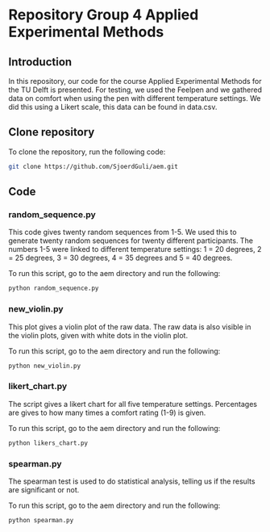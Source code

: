 # Repository Group 4 Applied Experimental Methods

## Introduction
In this repository, our code for the course Applied Experimental Methods for the TU Delft is presented. For testing, we used the Feelpen and we gathered data on comfort when using the pen with different temperature settings. We did this using a Likert scale, this data can be found in data.csv.

## Clone repository
To clone the repository, run the following code:
```sh
git clone https://github.com/SjoerdGuli/aem.git
```

## Code
### random_sequence.py
This code gives twenty random sequences from 1-5. We used this to generate twenty random sequences for twenty different participants. The numbers 1-5 were linked to different temperature settings: 1 = 20 degrees, 2 = 25 degrees, 3 = 30 degrees, 4 = 35 degrees and 5 = 40 degrees.

To run this script, go to the aem directory and run the following:

```sh
python random_sequence.py
```

### new_violin.py
This plot gives a violin plot of the raw data. The raw data is also visible in the violin plots, given with white dots in the violin plot.

To run this script, go to the aem directory and run the following:

```sh
python new_violin.py
```

### likert_chart.py
The script gives a likert chart for all five temperature settings. Percentages are gives to how many times a comfort rating (1-9) is given.

To run this script, go to the aem directory and run the following:

```sh
python likers_chart.py
```

### spearman.py
The spearman test is used to do statistical analysis, telling us if the results are significant or not.

To run this script, go to the aem directory and run the following:

```sh
python spearman.py
```
